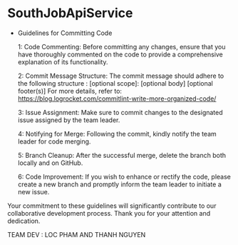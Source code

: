 # SouthJobApiService

- Guidelines for Committing Code
  
  1: Code Commenting: Before committing any changes, ensure that you have thoroughly commented on the code to provide a comprehensive explanation of its functionality.

  2: Commit Message Structure: The commit message should adhere to the following structure :
  <type>[optional scope]: <description>
  [optional body]
  [optional footer(s)]
  For more details, refer to: https://blog.logrocket.com/commitlint-write-more-organized-code/

  3: Issue Assignment: Make sure to commit changes to the designated issue assigned by the team leader.

  4: Notifying for Merge: Following the commit, kindly notify the team leader for code merging.

  5: Branch Cleanup: After the successful merge, delete the branch both locally and on GitHub.

  6: Code Improvement: If you wish to enhance or rectify the code, please create a new branch and promptly inform the team leader to initiate a new issue.

Your commitment to these guidelines will significantly contribute to our collaborative development process.
Thank you for your attention and dedication.

TEAM DEV : LOC PHAM AND THANH NGUYEN
